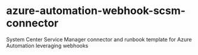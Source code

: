 # azure-automation-webhook-scsm-connector
System Center Service Manager connector and runbook template for Azure Automation leveraging webhooks
